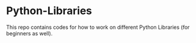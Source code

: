 # Python-Libraries
This repo contains codes for how to work on different Python Libraries (for beginners as well). 
